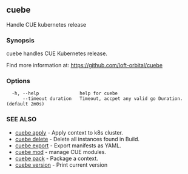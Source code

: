 ## cuebe

Handle CUE kubernetes release

### Synopsis

cuebe handles CUE Kubernetes release.

  Find more information at: https://github.com/loft-orbital/cuebe


### Options

```
  -h, --help               help for cuebe
      --timeout duration   Timeout, accpet any valid go Duration. (default 2m0s)
```

### SEE ALSO

* [cuebe apply](cli/cuebe_apply.md)	 - Apply context to k8s cluster.
* [cuebe delete](cli/cuebe_delete.md)	 - Delete all instances found in Build.
* [cuebe export](cli/cuebe_export.md)	 - Export manifests as YAML.
* [cuebe mod](cli/cuebe_mod.md)	 - manage CUE modules.
* [cuebe pack](cli/cuebe_pack.md)	 - Package a context.
* [cuebe version](cli/cuebe_version.md)	 - Print current version

